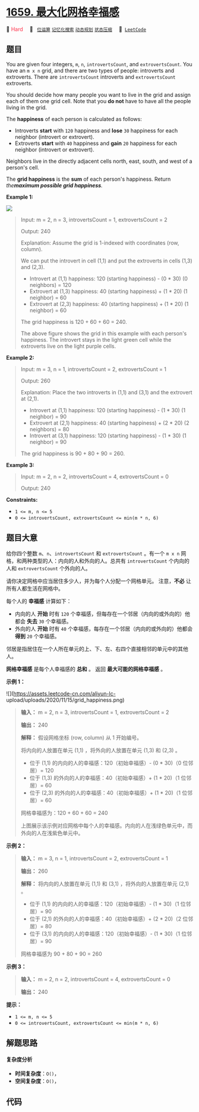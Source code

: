# [1659. 最大化网格幸福感](https://leetcode.com/problems/maximize-grid-happiness)

🔴 <font color=#ff334b>Hard</font>&emsp; 🔖&ensp; [`位运算`](/tag/bit-manipulation.md) [`记忆化搜索`](/tag/memoization.md) [`动态规划`](/tag/dynamic-programming.md) [`状态压缩`](/tag/bitmask.md)&emsp; 🔗&ensp;[`LeetCode`](https://leetcode.com/problems/maximize-grid-happiness)

## 题目

You are given four integers, `m`, `n`, `introvertsCount`, and
`extrovertsCount`. You have an `m x n` grid, and there are two types of
people: introverts and extroverts. There are `introvertsCount` introverts and
`extrovertsCount` extroverts.

You should decide how many people you want to live in the grid and assign each
of them one grid cell. Note that you **do not** have to have all the people
living in the grid.

The **happiness** of each person is calculated as follows:

  * Introverts **start** with `120` happiness and **lose** `30` happiness for each neighbor (introvert or extrovert).
  * Extroverts **start** with `40` happiness and **gain** `20` happiness for each neighbor (introvert or extrovert).

Neighbors live in the directly adjacent cells north, east, south, and west of
a person's cell.

The **grid happiness** is the **sum** of each person's happiness. Return
_the**maximum possible grid happiness**._



**Example 1:**

![](https://assets.leetcode.com/uploads/2020/11/05/grid_happiness.png)

> Input: m = 2, n = 3, introvertsCount = 1, extrovertsCount = 2
> 
> Output: 240
> 
> Explanation: Assume the grid is 1-indexed with coordinates (row, column).
> 
> We can put the introvert in cell (1,1) and put the extroverts in cells (1,3) and (2,3).
> - Introvert at (1,1) happiness: 120 (starting happiness) - (0 * 30) (0 neighbors) = 120
> - Extrovert at (1,3) happiness: 40 (starting happiness) + (1 * 20) (1 neighbor) = 60
> - Extrovert at (2,3) happiness: 40 (starting happiness) + (1 * 20) (1 neighbor) = 60
> 
> The grid happiness is 120 + 60 + 60 = 240.
> 
> The above figure shows the grid in this example with each person's happiness. The introvert stays in the light green cell while the extroverts live on the light purple cells.

**Example 2:**

> Input: m = 3, n = 1, introvertsCount = 2, extrovertsCount = 1
> 
> Output: 260
> 
> Explanation: Place the two introverts in (1,1) and (3,1) and the extrovert at (2,1).
> - Introvert at (1,1) happiness: 120 (starting happiness) - (1 * 30) (1 neighbor) = 90
> - Extrovert at (2,1) happiness: 40 (starting happiness) + (2 * 20) (2 neighbors) = 80
> - Introvert at (3,1) happiness: 120 (starting happiness) - (1 * 30) (1 neighbor) = 90
> 
> The grid happiness is 90 + 80 + 90 = 260.

**Example 3:**

> Input: m = 2, n = 2, introvertsCount = 4, extrovertsCount = 0
> 
> Output: 240

**Constraints:**

  * `1 <= m, n <= 5`
  * `0 <= introvertsCount, extrovertsCount <= min(m * n, 6)`


## 题目大意

给你四个整数 `m`、`n`、`introvertsCount` 和 `extrovertsCount` 。有一个 `m x n`
网格，和两种类型的人：内向的人和外向的人。总共有 `introvertsCount` 个内向的人和 `extrovertsCount` 个外向的人。

请你决定网格中应当居住多少人，并为每个人分配一个网格单元。 注意，**不必** 让所有人都生活在网格中。

每个人的 **幸福感** 计算如下：

  * 内向的人 **开始** 时有 `120` 个幸福感，但每存在一个邻居（内向的或外向的）他都会 **失去** `30` 个幸福感。
  * 外向的人 **开始** 时有 `40` 个幸福感，每存在一个邻居（内向的或外向的）他都会 **得到** `20` 个幸福感。

邻居是指居住在一个人所在单元的上、下、左、右四个直接相邻的单元中的其他人。

**网格幸福感** 是每个人幸福感的 **总和** 。 返回 **最大可能的网格幸福感** 。

**示例 1：**

![](https://assets.leetcode-cn.com/aliyun-lc-
upload/uploads/2020/11/15/grid_happiness.png)

> 
> 
> 
> 
> 
> **输入：** m = 2, n = 3, introvertsCount = 1, extrovertsCount = 2
> 
> **输出：** 240
> 
> **解释：** 假设网格坐标 (row, column) 从 1 开始编号。
> 
> 将内向的人放置在单元 (1,1) ，将外向的人放置在单元 (1,3) 和 (2,3) 。
> - 位于 (1,1) 的内向的人的幸福感：120（初始幸福感）- (0 * 30)（0 位邻居）= 120
> - 位于 (1,3) 的外向的人的幸福感：40（初始幸福感）+ (1 * 20)（1 位邻居）= 60
> - 位于 (2,3) 的外向的人的幸福感：40（初始幸福感）+ (1 * 20)（1 位邻居）= 60
> 
> 网格幸福感为：120 + 60 + 60 = 240
> 
> 上图展示该示例对应网格中每个人的幸福感。内向的人在浅绿色单元中，而外向的人在浅紫色单元中。
> 
> 

**示例 2：**

> 
> 
> 
> 
> 
> **输入：** m = 3, n = 1, introvertsCount = 2, extrovertsCount = 1
> 
> **输出：** 260
> 
> **解释：** 将内向的人放置在单元 (1,1) 和 (3,1) ，将外向的人放置在单元 (2,1) 。
> - 位于 (1,1) 的内向的人的幸福感：120（初始幸福感）- (1 * 30)（1 位邻居）= 90
> - 位于 (2,1) 的外向的人的幸福感：40（初始幸福感）+ (2 * 20)（2 位邻居）= 80
> - 位于 (3,1) 的内向的人的幸福感：120（初始幸福感）- (1 * 30)（1 位邻居）= 90
> 
> 网格幸福感为 90 + 80 + 90 = 260
> 
> 

**示例 3：**

> 
> 
> 
> 
> 
> **输入：** m = 2, n = 2, introvertsCount = 4, extrovertsCount = 0
> 
> **输出：** 240
> 
> 

**提示：**

  * `1 <= m, n <= 5`
  * `0 <= introvertsCount, extrovertsCount <= min(m * n, 6)`


## 解题思路

#### 复杂度分析

- **时间复杂度**：`O()`，
- **空间复杂度**：`O()`，

## 代码

```javascript

```
